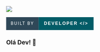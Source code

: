 <img src="https://github.com/fernandocarvalhaes007/fernandocarvalhaes007/dev.svg" >

<svg xmlns="dev.svg" width="237.7875213623047" height="35" viewBox="0 0 237.7875213623047 35"><rect width="88.21250915527344" height="35" fill="#2f4858"/><rect x="88.21250915527344" width="149.57501220703125" height="35" fill="#035c67"/><text x="44.10625457763672" y="17.5" font-size="12" font-family="'Roboto', sans-serif" fill="#FFFFFF" text-anchor="middle" alignment-baseline="middle" letter-spacing="2">BUILT BY</text><text x="163.00001525878906" y="17.5" font-size="12" font-family="'Montserrat', sans-serif" fill="#FFFFFF" text-anchor="middle" font-weight="900" alignment-baseline="middle" letter-spacing="2">DEVELOPER &lt;/&gt;</text></svg>


### Olá Dev! 👋

<!--
**fernandocarvalhaes007/fernandocarvalhaes007** is a ✨ _special_ ✨ repository because its `README.md` (this file) appears on your GitHub profile.

Here are some ideas to get you started:

- 🔭 I’m currently working on ...
- 🌱 I’m currently learning ...
- 👯 I’m looking to collaborate on ...
- 🤔 I’m looking for help with ...
- 💬 Ask me about ...
- 📫 How to reach me: ...
- 😄 Pronouns: ...
- ⚡ Fun fact: ...
-->
